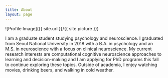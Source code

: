 ```yaml
---
title: About
layout: page
---
```

![Profile Image]({{ site.url }}/{{ site.picture }})

I am a graduate student studying psychology and neuroscience. I graduated from Seoul National University in 2018 with a B.A. in psychology and an M.S. in neuroscience with a focus on clinical neuroscience. My current research interests are computational cognitive neuroscience approaches to learning and decision-making and I am applying for PhD programs this fall to continue exploring these topics. Outside of academia, I enjoy watching movies, drinking beers, and walking in cold weather.
